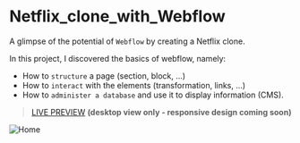 # Netflix_clone_with_Webflow
A glimpse of the potential of ``Webflow`` by creating a Netflix clone.

In this project, I discovered the basics of webflow, namely:

- How to ``structure`` a page (section, block, ...)
- How to ``interact`` with the elements (transformation, links, ...)
- How to ``administer a database`` and use it to display information (CMS).

> [LIVE PREVIEW](https://netflix-clone-1f3271.webflow.io/) **(desktop view only - responsive design coming soon)**

![Home](https://user-images.githubusercontent.com/18213190/230076167-24735bd1-8c50-4765-a460-fe35368cd416.png)
